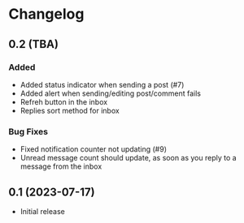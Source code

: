 # Changelog

## 0.2 (TBA)

### Added

- Added status indicator when sending a post (#7)
- Added alert when sending/editing post/comment fails
- Refreh button in the inbox
- Replies sort method for inbox

### Bug Fixes

- Fixed notification counter not updating (#9)
- Unread message count should update, as soon as you reply to a message from the inbox

## 0.1 (2023-07-17)

- Initial release